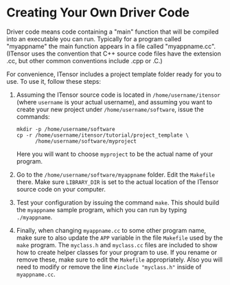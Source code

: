# Creating Your Own Driver Code

Driver code means code containing a "main" function that will be compiled into an executable you can run.
Typically for a program called "myappname" the main function appears in a file called "myappname.cc".
(ITensor uses the convention that C++ source code files have the extension .cc, but other common conventions include
.cpp or .C.)

For convenience, ITensor includes a project template folder ready for you to use. To use it, follow these steps:

1. Assuming the ITensor source code is located in `/home/username/itensor` (where `username` is your actual username), and
assuming you want to create your new project under `/home/username/software`, issue the commands:

       mkdir -p /home/username/software 
       cp -r /home/username/itensor/tutorial/project_template \
             /home/username/software/myproject

    Here you will want to choose `myproject` to be the actual name of your program.

2. Go to the `/home/username/software/myappname` folder. Edit the `Makefile` there. Make sure `LIBRARY_DIR` is
set to the actual location of the ITensor source code on your computer.

3. Test your configuration by issuing the command `make`. This should build the `myappname` sample program, which you
can run by typing `./myappname`.

4. Finally, when changing `myappname.cc` to some other program name, make sure to also update the `APP` variable in the file
`Makefile` used by the `make` program. The `myclass.h` and `myclass.cc` files are included to show how to create helper
classes for your program to use. If you rename or remove these, make sure to edit the `Makefile` appropriately. Also you will 
need to modify or remove the line `#include "myclass.h"` inside of `myappname.cc`.
